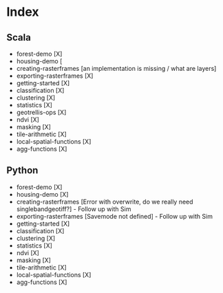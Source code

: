 # Index

## Scala
* forest-demo [X]
* housing-demo [
* creating-rasterframes [an implementation is missing / what are layers]
* exporting-rasterframes [X]
* getting-started [X]
* classification [X]
* clustering [X]
* statistics [X]
* geotrellis-ops [X]
* ndvi [X] 
* masking [X]
* tile-arithmetic [X]
* local-spatial-functions [X]
* agg-functions [X]

## Python
* forest-demo [X]
* housing-demo [X]
* creating-rasterframes [Error with overwrite, do we really need singlebandgeotiff?] - Follow up with Sim
* exporting-rasterframes [Savemode not defined] - Follow up with Sim
* getting-started [X]
* classification [X]
* clustering [X]
* statistics [X]
* ndvi [X]
* masking [X]
* tile-arithmetic [X]
* local-spatial-functions [X]
* agg-functions [X]

